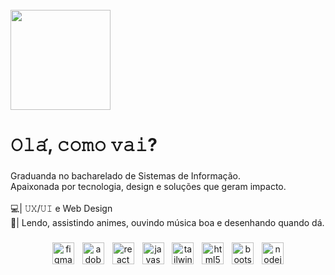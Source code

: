 <br clear="both">

<div align="left">
  <img height="160" src="https://i.pinimg.com/736x/28/94/54/2894542729905c84629d001a68278043.jpg"  />
</div>

###

<h1 align="left">𝙾𝚕𝚊́, 𝚌𝚘𝚖𝚘 𝚟𝚊𝚒?</h1>

###

<p align="left">Graduanda no bacharelado de Sistemas  de Informação. <br>Apaixonada por tecnologia, design e soluções que geram impacto. <br><br>💻| 𝚄𝚇/𝚄𝙸 e Web Design<br>🎨| Lendo, assistindo animes, ouvindo música boa e desenhando quando dá.</p>

###

<div align="center">
  <img src="https://cdn.jsdelivr.net/gh/devicons/devicon/icons/figma/figma-original.svg" height="35" alt="figma logo"  />
  <img width="5" />
  <img src="https://skillicons.dev/icons?i=ai" height="35" alt="adobeillustrator logo"  />
  <img width="5" />
  <img src="https://skillicons.dev/icons?i=react" height="35" alt="react logo"  />
  <img width="5" />
  <img src="https://skillicons.dev/icons?i=js" height="35" alt="javascript logo"  />
  <img width="5" />
  <img src="https://cdn.simpleicons.org/tailwindcss/06B6D4" height="35" alt="tailwindcss logo"  />
  <img width="5" />
  <img src="https://cdn.simpleicons.org/html5/E34F26" height="35" alt="html5 logo"  />
  <img width="5" />
  <img src="https://cdn.jsdelivr.net/gh/devicons/devicon/icons/bootstrap/bootstrap-original.svg" height="35" alt="bootstrap logo"  />
  <img width="5" />
  <img src="https://cdn.jsdelivr.net/gh/devicons/devicon/icons/nodejs/nodejs-original.svg" height="35" alt="nodejs logo"  />
</div>

###
